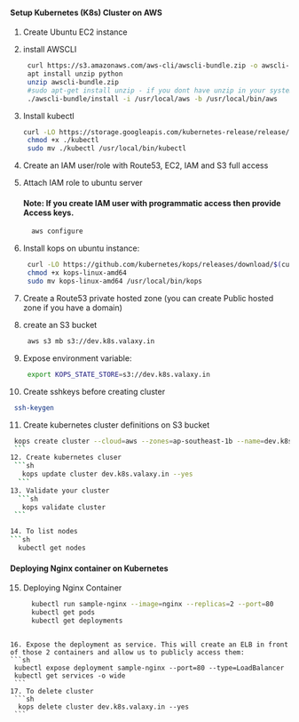 
#### Setup Kubernetes (K8s) Cluster on AWS


1. Create Ubuntu EC2 instance
2. install AWSCLI
   ```sh 
    curl https://s3.amazonaws.com/aws-cli/awscli-bundle.zip -o awscli-bundle.zip
    apt install unzip python
    unzip awscli-bundle.zip
    #sudo apt-get install unzip - if you dont have unzip in your system
    ./awscli-bundle/install -i /usr/local/aws -b /usr/local/bin/aws
    ```
    
3. Install kubectl
   ```sh
   curl -LO https://storage.googleapis.com/kubernetes-release/release/$(curl -s https://storage.googleapis.com/kubernetes-release/release/stable.txt)/bin/linux/amd64/kubectl
    chmod +x ./kubectl
    sudo mv ./kubectl /usr/local/bin/kubectl
   ```
4. Create an IAM user/role  with Route53, EC2, IAM and S3 full access
5. Attach IAM role to ubuntu server

    #### Note: If you create IAM user with programmatic access then provide Access keys. 
   ```sh 
     aws configure
    ```
6. Install kops on ubuntu instance:
   ```sh
    curl -LO https://github.com/kubernetes/kops/releases/download/$(curl -s https://api.github.com/repos/kubernetes/kops/releases/latest | grep tag_name | cut -d '"' -f 4)/kops-linux-amd64
    chmod +x kops-linux-amd64
    sudo mv kops-linux-amd64 /usr/local/bin/kops
    ```
7. Create a Route53 private hosted zone (you can create Public hosted zone if you have a domain)
8. create an S3 bucket 
   ```sh
    aws s3 mb s3://dev.k8s.valaxy.in
   ```
9. Expose environment variable:
   ```sh 
    export KOPS_STATE_STORE=s3://dev.k8s.valaxy.in
   ```
10. Create sshkeys before creating cluster
   ```sh
    ssh-keygen
   ```
11. Create kubernetes cluster definitions on S3 bucket 
   ```sh 
    kops create cluster --cloud=aws --zones=ap-southeast-1b --name=dev.k8s.valaxy.in --dns-zone=valaxy.in --dns private
    ```
12. Create kubernetes cluser
    ```sh 
      kops update cluster dev.k8s.valaxy.in --yes
     ```
13. Validate your cluster 
     ```sh 
      kops validate cluster
    ```

14. To list nodes
   ```sh 
     kubectl get nodes 
   ```

#### Deploying Nginx container on Kubernetes 
15. Deploying Nginx Container
    ```sh 
      kubectl run sample-nginx --image=nginx --replicas=2 --port=80
      kubectl get pods
      kubectl get deployments
   ```
   
16. Expose the deployment as service. This will create an ELB in front of those 2 containers and allow us to publicly access them:
   ```sh 
    kubectl expose deployment sample-nginx --port=80 --type=LoadBalancer
    kubectl get services -o wide
    ```
 17. To delete cluster
    ```sh
     kops delete cluster dev.k8s.valaxy.in --yes
    ```
